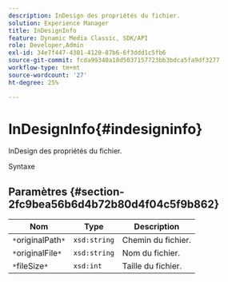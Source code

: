 ```yaml
---
description: InDesign des propriétés du fichier.
solution: Experience Manager
title: InDesignInfo
feature: Dynamic Media Classic, SDK/API
role: Developer,Admin
exl-id: 34e7f447-4301-4120-87b6-6f3ddd1c5fb6
source-git-commit: fcda99340a18d5037157723bb3bdca5fa9df3277
workflow-type: tm+mt
source-wordcount: '27'
ht-degree: 25%

---
```


# InDesignInfo{#indesigninfo}

InDesign des propriétés du fichier.

Syntaxe

## Paramètres {#section-2fc9bea56b6d4b72b80d4f04c5f9b862}

| Nom | Type | Description |
|---|---|---|
| `*`originalPath`*` | `xsd:string` | Chemin du fichier. |
| `*`originalFile`*` | `xsd:string` | Nom du fichier. |
| `*`fileSize`*` | `xsd:int` | Taille du fichier. |
